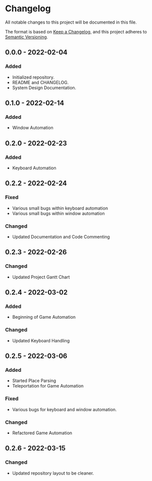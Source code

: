 <!--
File:         CHANGELOG.md
Description:  
-->

# Changelog
All notable changes to this project will be documented in this file.

The format is based on [Keep a Changelog](https://keepachangelog.com/en/1.0.0/),
and this project adheres to [Semantic Versioning](https://semver.org/spec/v2.0.0.html).

## 0.0.0 - 2022-02-04
### Added
- Initialized repository.
- README and CHANGELOG.
- System Design Documentation.

## 0.1.0 - 2022-02-14
### Added
- Window Automation

## 0.2.0 - 2022-02-23
### Added
- Keyboard Automation

## 0.2.2 - 2022-02-24
### Fixed
- Various small bugs within keyboard automation
- Various small bugs within window automation
### Changed
- Updated Documentation and Code Commenting

## 0.2.3 - 2022-02-26
### Changed
- Updated Project Gantt Chart

## 0.2.4 - 2022-03-02
### Added
- Beginning of Game Automation
### Changed
- Updated Keyboard Handling

## 0.2.5 - 2022-03-06
### Added
- Started Place Parsing
- Teleportation for Game Automation
### Fixed
- Various bugs for keyboard and window automation.
### Changed
- Refactored Game Automation

## 0.2.6 - 2022-03-15
### Changed
- Updated repository layout to be cleaner.


<!--
## Example
## 0.0.0 - YYYY-MM-DD
### Added
- List of added features.
### Fixed
- List of fixed bugs.
### Changed
- List of changed features.
### Removed
- List of removed features.
-->